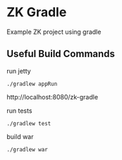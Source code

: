 # ZK Gradle

Example ZK project using gradle

## Useful Build Commands

run jetty
```
./gradlew appRun
```
http://localhost:8080/zk-gradle

run tests
```
./gradlew test
```

build war
```
./gradlew war
```